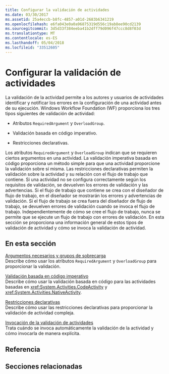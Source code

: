 ```yaml
---
title: Configurar la validación de actividades
ms.date: 03/30/2017
ms.assetid: 25a4eccb-b8fc-4857-a01d-2683b6341219
ms.openlocfilehash: e6fa043e0a0a96875319d556c19ab8ee90cd2139
ms.sourcegitcommit: 3d5d33f384eeba41b2dff79d096f47ccc8d8f03d
ms.translationtype: MT
ms.contentlocale: es-ES
ms.lasthandoff: 05/04/2018
ms.locfileid: "33512605"
---
```

# <a name="configuring-activity-validation"></a>Configurar la validación de actividades
La validación de la actividad permite a los autores y usuarios de actividades identificar y notificar los errores en la configuración de una actividad antes de su ejecución. Windows Workflow Foundation (WF) proporciona los tres tipos siguientes de validación de actividad:  
  
-   Atributos `RequiredArgument` y `OverloadGroup`.  
  
-   Validación basada en código imperativo.  
  
-   Restricciones declarativas.  
  
 Los atributos `RequiredArgument` y `OverloadGroup` indican que se requieren ciertos argumentos en una actividad. La validación imperativa basada en código proporciona un método simple para que una actividad proporcione la validación sobre sí misma. Las restricciones declarativas permiten la validación sobre la actividad y su relación con el flujo de trabajo que contiene. Si una actividad no se configura correctamente según los requisitos de validación, se devuelven los errores de validación y las advertencias. Si el flujo de trabajo que contiene se crea con el diseñador de flujo de trabajo, en el diseñador se mostrarán los errores y advertencias de validación. Si el flujo de trabajo se crea fuera del diseñador de flujo de trabajo, se devuelven errores de validación cuando se invoca el flujo de trabajo. Independientemente de cómo se cree el flujo de trabajo, nunca se permite que se ejecute un flujo de trabajo con errores de validación. En esta sección se proporciona una información general de estos tipos de validación de actividad y cómo se invoca la validación de actividad.  
  
## <a name="in-this-section"></a>En esta sección  
 [Argumentos necesarios y grupos de sobrecarga](../../../docs/framework/windows-workflow-foundation/required-arguments-and-overload-groups.md)  
 Describe cómo usar los atributos `RequiredArgument` y `OverloadGroup` para proporcionar la validación.  
  
 [Validación basada en código imperativo](../../../docs/framework/windows-workflow-foundation/imperative-code-based-validation.md)  
 Describe cómo usar la validación basada en código para las actividades basadas en <xref:System.Activities.CodeActivity> y <xref:System.Activities.NativeActivity>.  
  
 [Restricciones declarativas](../../../docs/framework/windows-workflow-foundation/declarative-constraints.md)  
 Describe cómo usar las restricciones declarativas para proporcionar la validación de actividad compleja.  
  
 [Invocación de la validación de actividades](../../../docs/framework/windows-workflow-foundation/invoking-activity-validation.md)  
 Trata cuándo se invoca automáticamente la validación de la actividad y cómo invocarla de manera explícita.  
  
## <a name="reference"></a>Referencia  
  
## <a name="related-sections"></a>Secciones relacionadas
